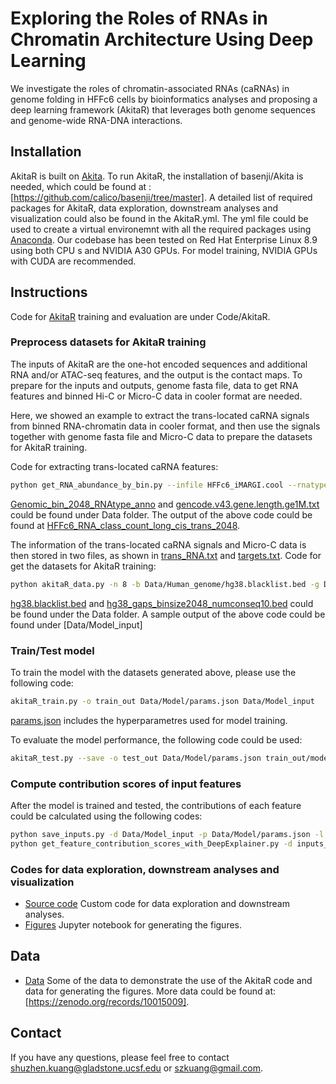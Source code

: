 # Exploring the Roles of RNAs in Chromatin Architecture Using Deep Learning
We investigate the roles of chromatin-associated RNAs (caRNAs) in genome folding in HFFc6 cells by bioinformatics analyses and proposing a deep learning framework (AkitaR) that leverages both genome sequences and genome-wide RNA-DNA interactions. 

## Installation
AkitaR is built on [Akita](https://github.com/calico/basenji/tree/master/manuscripts/akita). To run AkitaR, the installation of basenji/Akita is needed, which could be found at :[https://github.com/calico/basenji/tree/master]. A detailed list of required packages for AkitaR, data exploration, downstream analyses and visualization could also be found in the AkitaR.yml. The yml file could be used to create a virtual environemnt with all the required packages using [Anaconda](https://conda.io/projects/conda/en/latest/user-guide/tasks/manage-environments.html). Our codebase has been tested on Red Hat Enterprise Linux 8.9 using both CPU s and NVIDIA A30 GPUs. For model training, NVIDIA GPUs with CUDA are recommended.

## Instructions
Code for [AkitaR](/Code/AkitaR/) training and evaluation are under Code/AkitaR. 
### Preprocess datasets for AkitaR training
The inputs of AkitaR are the one-hot encoded sequences and additional RNA and/or ATAC-seq features, and the output is the contact maps. To prepare for the inputs and outputs, genome fasta file, data to get RNA features and binned Hi-C or Micro-C data in cooler format are needed. 

Here, we showed an example to extract the trans-located caRNA signals from binned RNA-chromatin data in cooler format, and then use the signals together with genome fasta file and Micro-C data to prepare the datasets for AkitaR training.

Code for extracting trans-located caRNA features:
```bash
python get_RNA_abundance_by_bin.py --infile HFFc6_iMARGI.cool --rnatype Data/Genomic_bin_data/Genomic_bin_2048_RNAtype_anno --longgene Data/Human_genome/gencode.v43.gene.length.ge1M.txt --output Data/Genomic_bin_data/HFFc6_RNA_class_count_long_cis_trans_2048
```
[Genomic_bin_2048_RNAtype_anno](/Data/Genomic_bin_data/Genomic_bin_2048_RNAtype_anno) and [gencode.v43.gene.length.ge1M.txt](/Data/Human_genome/gencode.v43.gene.length.ge1M.txt) could be found under Data folder. The output of the above code could be found at [HFFc6_RNA_class_count_long_cis_trans_2048](/Data/Genomic_bin_data/HFFc6_RNA_class_count_long_cis_trans_2048).

The information of the trans-located caRNA signals and Micro-C data is then stored in two files, as shown in [trans_RNA.txt](/Data/Model_prepartion/trans_RNA.txt) and [targets.txt](/Data/Model_prepartion/targets.txt).
Code for get the datasets for AkitaR training:
```bash
python akitaR_data.py -n 8 -b Data/Human_genome/hg38.blacklist.bed -g Data/Human_genome/hg38_gaps_binsize2048_numconseq10.bed -k 1 -l 1048576 --crop 65536 -o Data/Model_input --as_obsexp -p 6 -t .1 -v .1 -w 2048 --snap 2048 --stride_train 262144 --stride_test 524288 Data/Human_genome/hg38.ml.fa Data/Model_prepartion/trans_RNA.txt Data/Model_prepartion/targets.txt
```
[hg38.blacklist.bed](/Data/Human_genome/hg38.blacklist.bed) and [hg38_gaps_binsize2048_numconseq10.bed](/Data/Human_genome/hg38_gaps_binsize2048_numconseq10.bed) could be found under the Data folder. A sample output of the above code could be found under [Data/Model_input]

### Train/Test model
To train the model with the datasets generated above, please use the following code:
```bash
akitaR_train.py -o train_out Data/Model/params.json Data/Model_input
```
[params.json](/Data/Model/params.json) includes the hyperparametres used for model training.

To evaluate the model performance, the following code could be used:
```bash
akitaR_test.py --save -o test_out Data/Model/params.json train_out/model_best.h5 Data/Model_input
```
### Compute contribution scores of input features
After the model is trained and tested, the contributions of each feature could be calculated using the following codes:
```bash
python save_inputs.py -d Data/Model_input -p Data/Model/params.json -l test -n 8 -o inputs_dir
python get_feature_contribution_scores_with_DeepExplainer.py -d inputs_dir -p Data/Model/params.json -m train_out/model_best.h5 -l test -n 8 -o IS_output_dir
```

### Codes for data exploration, downstream analyses and visualization
- [Source code](/Code) Custom code for data exploration and downstream analyses.
- [Figures](/Code/CaRNAs_in_Chromatin_Architecture_Figures.ipynb) Jupyter notebook for generating the figures.

## Data
- [Data](/Data) Some of the data to demonstrate the use of the AkitaR code and data for generating the figures. More data could be found at: [https://zenodo.org/records/10015009].

## Contact
If you have any questions, please feel free to contact shuzhen.kuang@gladstone.ucsf.edu or szkuang@gmail.com.


